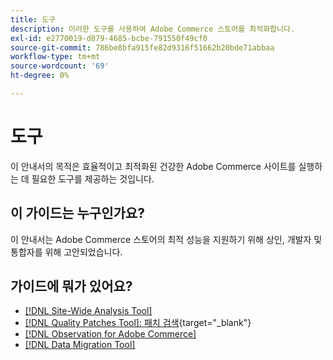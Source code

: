 ```yaml
---
title: 도구
description: 이러한 도구를 사용하여 Adobe Commerce 스토어를 최적화합니다.
exl-id: e2770019-d879-4685-bcbe-791550f49cf0
source-git-commit: 786be8bfa915fe82d9316f51662b20bde71abbaa
workflow-type: tm+mt
source-wordcount: '69'
ht-degree: 0%

---
```


# 도구

이 안내서의 목적은 효율적이고 최적화된 건강한 Adobe Commerce 사이트를 실행하는 데 필요한 도구를 제공하는 것입니다.

## 이 가이드는 누구인가요?

이 안내서는 Adobe Commerce 스토어의 최적 성능을 지원하기 위해 상인, 개발자 및 통합자를 위해 고안되었습니다.

## 가이드에 뭐가 있어요?

* [[!DNL Site-Wide Analysis Tool]](../tools/site-wide-analysis-tool/intro.md)
* [[!DNL Quality Patches Tool]: 패치 검색](https://experienceleague.adobe.com/tools/commerce-quality-patches/index.html){target="_blank"}
* [[!DNL Observation for Adobe Commerce]](../tools/observation-for-adobe-commerce/intro.md)
* [[!DNL Data Migration Tool]](data-migration-tool/how-migration-works.md)
